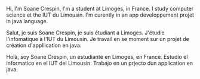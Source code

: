 Hi, I'm Soane Crespin, I'm a student at Limoges, in France.
I study computer science et the IUT du Limousin.
I'm curently in an app developpement projet in java language.

Salut, je suis Soane Crespin, je suis étudiant a Limoges.
J'étudie l'infomatique à l'IUT du Limousin.
Je travail en se moment sur un projet de création d'appllication en java.

Holà, soy Soane Crespin, un estudiante en Limoges, en France.
Estudio el informatico en el IUT del Limousin.
Trabajo en un prjecto dun application en java.

<!---
SCrespin/SCrespin is a ✨ special ✨ repository because its `README.md` (this file) appears on your GitHub profile.
You can click the Preview link to take a look at your changes.
--->
